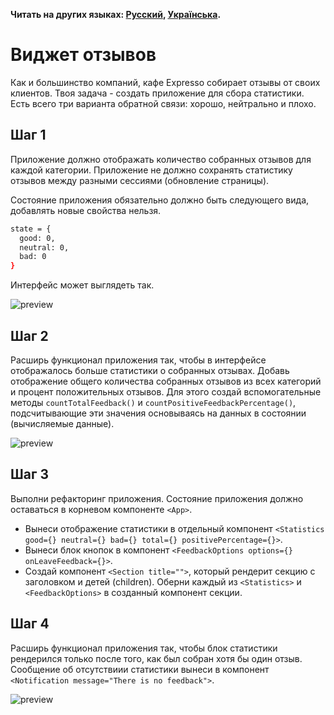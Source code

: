 **Читать на других языках: [Русский](README.md), [Українська](README.ua.md).**

# Виджет отзывов

Как и большинство компаний, кафе Expresso собирает отзывы от своих клиентов.
Твоя задача - создать приложение для сбора статистики. Есть всего три варианта
обратной связи: хорошо, нейтрально и плохо.

## Шаг 1

Приложение должно отображать количество собранных отзывов для каждой категории.
Приложение не должно сохранять статистику отзывов между разными сессиями
(обновление страницы).

Состояние приложения обязательно должно быть следующего вида, добавлять новые
свойства нельзя.

```bash
state = {
  good: 0,
  neutral: 0,
  bad: 0
}
```

Интерфейс может выглядеть так.

![preview](./mockup/step-1.png)

## Шаг 2

Расширь функционал приложения так, чтобы в интерфейсе отображалось больше
статистики о собранных отзывах. Добавь отображение общего количества собранных
отзывов из всех категорий и процент положительных отзывов. Для этого создай
вспомогательные методы `countTotalFeedback()` и
`countPositiveFeedbackPercentage()`, подсчитывающие эти значения основываясь на
данных в состоянии (вычисляемые данные).

![preview](./mockup/step-2.png)

## Шаг 3

Выполни рефакторинг приложения. Состояние приложения должно оставаться в
корневом компоненте `<App>`.

- Вынеси отображение статистики в отдельный компонент
  `<Statistics good={} neutral={} bad={} total={} positivePercentage={}>`.
- Вынеси блок кнопок в компонент
  `<FeedbackOptions options={} onLeaveFeedback={}>`.
- Создай компонент `<Section title="">`, который рендерит секцию с заголовком и
  детей (children). Оберни каждый из `<Statistics>` и `<FeedbackOptions>` в
  созданный компонент секции.

## Шаг 4

Расширь функционал приложения так, чтобы блок статистики рендерился только после
того, как был собран хотя бы один отзыв. Сообщение об отсутствиии статистики
вынеси в компонент `<Notification message="There is no feedback">`.

![preview](./mockup/preview.gif)

